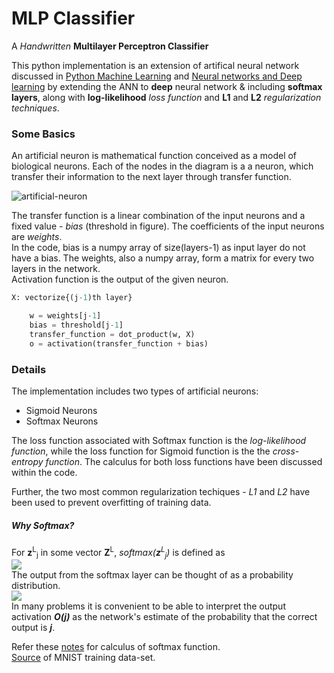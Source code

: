 MLP Classifier
==========================
A *Handwritten* **Multilayer Perceptron Classifier**

This python implementation is an extension of artifical neural network discussed in [Python Machine Learning](https://github.com/rasbt/python-machine-learning-book) and  [Neural networks and Deep learning](http://neuralnetworksanddeeplearning.com) by extending the ANN to **deep** neural network &  including **softmax layers**, along with **log-likelihood** *loss function* and **L1** and **L2** *regularization techniques*.

### Some Basics
An artificial neuron is mathematical function conceived as a model of biological neurons. Each of the nodes in the diagram is a a neuron, which transfer their information to the next layer through transfer function.

![artificial-neuron](https://upload.wikimedia.org/wikipedia/commons/thumb/6/60/ArtificialNeuronModel_english.png/600px-ArtificialNeuronModel_english.png)

The transfer function is a linear combination of the input neurons and a fixed value - *bias* (threshold in figure). The coefficients of the input neurons are *weights*.  
In the code, bias is a numpy array of size(layers-1) as input layer do not have a bias. The weights, also a numpy array, form a matrix for every two layers in the network.  
Activation function is the output of the given neuron.

```python
X: vectorize{(j-1)th layer}

    w = weights[j-1]
    bias = threshold[j-1]
    transfer_function = dot_product(w, X)
    o = activation(transfer_function + bias)
````

### Details
The implementation includes two types of artificial neurons:
  * Sigmoid Neurons  
  * Softmax Neurons

The loss function associated with Softmax function is the *log-likelihood function*, while the loss function for Sigmoid function is the the *cross-entropy function*. The calculus for both loss functions have been discussed within the code. 

Further, the two most common regularization techiques - *L1* and *L2* have been used to prevent overfitting of training data.

##### Why Softmax?
For **z**<sup>L</sup><sub>j</sub> in some vector **Z**<sup>L</sup>, *softmax(**z**<sup>L</sup><sub>j</sub>)* is defined as  
![](https://lh3.googleusercontent.com/kxeqwfuEajCwQ3WDgMDQZ2VKWqokFovGIleeIWMT3_dZoTcF4fddmgOY5NSjsh81KdZoc4iGWKDPmhe81IqQ8RlD2qn1ZV8wpbCXQpYLBSEEiIZnN_ARbL55Y93Hg3a6BCKD2DaTXcyn4lR_VoDmSjZA8qhMr26A9GWXA7jlhnrlte0cLF-3ATHGAHTwqf08yEKO3gt7GEFmSqst5MRAsqA832mmHALMGgH_ChmdoYTcHKQHL7WZ25ynAtfQChR2C2KnF8HraLZqhMUiZi3a62wkPqu3lAtge4YcBUrWVe-pC-FmqVyZMjqv9n442S_5z7MO5qQxK4t974vHZ81KNRXaYhhEvtv1pV9y0FFFJiGINTisGKifqIHweN11cANol1PyXjZua6VBjbmnKtZT5lszoUAP3HdMTEh_pztrcOJc_Sg4ttIgyX6lChjm0KgAcytSXq0EyBgpvUIHaL3VONJADF9pqCuUKkHJewLEj1SN5i05hzunQQBbiXslCHcKvqdhKYXqPocQe1buLtZtjeR09JuEFMiRXewzhzH-ThDdJRraem-dKj47Q04B16xHewVZ2ET3pU64oj_PxmZPNJJqmg=w112-h61-no)  
The output from the softmax layer can be thought of as a probability distribution.  
![](https://lh3.googleusercontent.com/eOpMveMdbZQV3GWw-Q_S3cBvnMMyAd3s9OBLZcy-i_gH83xto4uvrE290SFDMpc67qpRHW9s9ubrllZO4B0n2URImMbRJIcTvms9mPDbLIazT8Sv-Qv6sXTLuidsEFjG2i3x18eaWcUjeLN3D0bm3xlSjbARuL7fKXpC2vve-f5YB0ItiS6sGm-Ae1Ys4Xvj-dyGZvthdpB-cW1Mo6dpz0Ry6Eu8sUYwv_mXsj7c-S0aBR0gbwhux75PmlBYiJk5veFr1Wknn4ZOyuQghhnHTao7ESmeQ6H2NvkyyVwbXmGc75ln7sMDpGxO6raa6cDKmqjCp0-3NnU3IFcSmRV32EgAW1hBZ5PLcV2owEovhoYdfSWB8Fx405T8V95YSlMTHIisvBXGBNDkvYBLeo5CLL4CI0WHXs-i7f-Wc-MPF8VmCUF6e0QZXRpS4gJSB5v6h-ZCfv0xFqDXzLqDAhd9dHiEEfKWjOGVGuPlt8WsZm5mZqegFzHCDVRCjbHAZS-sVa-7HjdiwE1zVFGzaPK0CG1nJOiAO4-j58Dhs5rSfLuywDK8ZmhLN6oXOCKHgA0XPNTQ0lKnTbrHCFWykpwj9iim8A=w206-h106-no)  
In many problems it is convenient to be able to interpret the output activation ***O(j)*** as the network's estimate of the probability that the correct output is ***j***.

Refer these [notes](https://www.ics.uci.edu/~pjsadows/notes.pdf) for calculus of softmax function.  
[Source](http://yann.lecun.com/exdb/mnist/) of MNIST training data-set.